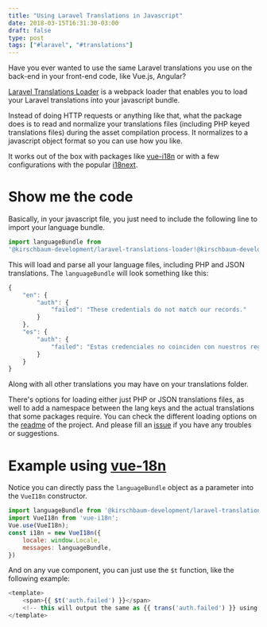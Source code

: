 ```yaml
---
title: "Using Laravel Translations in Javascript"
date: 2018-03-15T16:31:30-03:00
draft: false
type: post
tags: ["#laravel", "#translations"]
---
```


Have you ever wanted to use the same Laravel translations you use on the back-end in your front-end code, like Vue.js, Angular?

[Laravel Translations Loader](https://github.com/kirschbaum-development/laravel-translations-loader) is a webpack loader that enables you to load your Laravel translations into your javascript bundle.

Instead of doing HTTP requests or anything like that, what the package does is to read and normalize your translations files (including PHP keyed translations files) during the asset compilation process. It normalizes to a javascript object format so you can use how you like.

It works out of the box with packages like [vue-i18n](https://kazupon.github.io/vue-i18n/en/) or with a few configurations with the popular [i18next](https://www.i18next.com/).

# Show me the code

Basically, in your javascript file, you just need to include the following line to import your language bundle.

```javascript
import languageBundle from
'@kirschbaum-development/laravel-translations-loader!@kirschbaum-development/laravel-translations-loader';
```

This will load and parse all your language files, including PHP and JSON translations. The `languageBundle` will look something like this:

```javascript
{
    "en": {
        "auth": {
            "failed": "These credentials do not match our records."
        }
    },
    "es": {
        "auth": {
            "failed": "Estas credenciales no coinciden con nuestros registros."
        }
    }
}
```

Along with all other translations you may have on your translations folder.

There's options for loading either just PHP or JSON translations files, as well to add a namespace between the lang keys and the actual translations that some packages require. You can check the different loading options on the [readme](https://github.com/kirschbaum-development/laravel-translations-loader) of the project. And please fill an [issue](https://github.com/kirschbaum-development/laravel-translations-loader/issues) if you have any troubles or suggestions.

# Example using [vue-18n](https://github.com/kazupon/vue-i18n)

Notice you can directly pass the `languageBundle` object as a parameter into the `VueI18n` constructor.

```javascript
import languageBundle from '@kirschbaum-development/laravel-translations-loader!@kirschbaum-development/laravel-translations-loader';
import VueI18n from 'vue-i18n';
Vue.use(VueI18n);
const i18n = new VueI18n({
    locale: window.Locale,
    messages: languageBundle,
})
```

And on any vue component, you can just use the `$t` function, like the following example:

```javascript
<template>
    <span>{{ $t('auth.failed') }}</span>
    <!-- this will output the same as {{ trans('auth.failed') }} using Laravel -->
</template>
```
